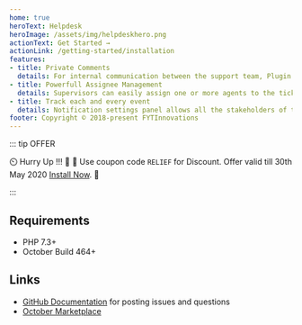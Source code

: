 ```yaml
---
home: true
heroText: Helpdesk
heroImage: /assets/img/helpdeskhero.png
actionText: Get Started →
actionLink: /getting-started/installation
features:
- title: Private Comments
  details: For internal communication between the support team, Plugin allows you to post a private comment on the ticket.
- title: Powerfull Assignee Management
  details: Supervisors can easily assign one or more agents to the ticket. Agents can easily collaborate and resolve high priority tickets which needs to be addressed immediately.
- title: Track each and every event
  details: Notification settings panel allows all the stakeholders of the ticket to be  notified on various events such as ticket creation, comment on the ticket, private comments, change of status and many more !
footer: Copyright © 2018-present FYTInnovations
---
```


::: tip OFFER

 :timer_clock: Hurry Up !!! :tada: :confetti_ball: Use coupon code `RELIEF` for  Discount. Offer valid till 30th May 2020 [Install Now](https://octobercms.com/plugin/fytinnovations-helpdesk).  :tada:

:::

## Requirements

- PHP 7.3+
- October Build 464+

## Links

- [GitHub Documentation](https://github.com/fytinnovations/oc-helpdesk) for posting issues and questions
- [October Marketplace](https://octobercms.com/plugin/fytinnovations-helpdesk)
